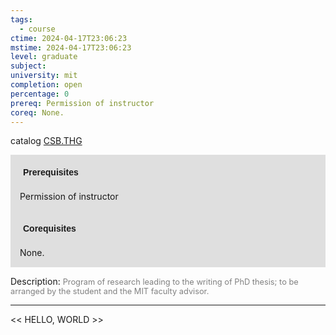 ```yaml
---
tags:
  - course
ctime: 2024-04-17T23:06:23
mstime: 2024-04-17T23:06:23
level: graduate
subject: 
university: mit
completion: open
percentage: 0
prereq: Permission of instructor
coreq: None.
---
```


catalog [CSB.THG](http://student.mit.edu/catalog/mCSBa.html#CSB.THG)

<span style="display: block; padding: 15px; background-color: rgb(100, 100, 100, 0.2);"><font id="m_prereq142_0" style="display: block; font-family: Arial, sans-serif; font-weight: bold; padding: 5px">Prerequisites</font><br><span id="prereq142_0">Permission of instructor</span></span>
<span style="display: block; padding: 15px; background-color: rgb(100, 100, 100, 0.2);"><font id="m_coreq142_0" style="display: block; font-family: Arial, sans-serif; font-weight: bold; padding: 5px">Corequisites</font><br><span id="coreq142_0">None.</span></span>

<font style="">Description:</font>
<font style="color: grey; font-size: 0.8rem;">Program of research leading to the writing of PhD thesis; to be arranged by the student and the MIT faculty advisor.</font>



---

<< HELLO, WORLD >>
